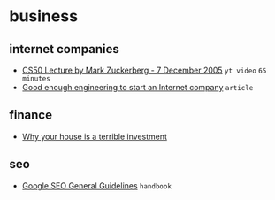 # business

## internet companies

- [CS50 Lecture by Mark Zuckerberg - 7 December 2005](https://www.youtube.com/watch?v=xFFs9UgOAlE) `yt video` `65 minutes`
- [Good enough engineering to start an Internet company](https://www.listennotes.com/blog/good-enough-engineering-to-start-an-internet-27/) `article`


## finance

- [Why your house is a terrible investment](https://jlcollinsnh.com/2013/05/29/why-your-house-is-a-terrible-investment/)


## seo

- [Google SEO General Guidelines](https://static.googleusercontent.com/media/guidelines.raterhub.com/en//searchqualityevaluatorguidelines.pdf) `handbook`
